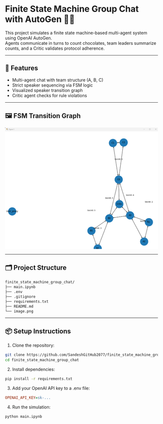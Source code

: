 # Finite State Machine Group Chat with AutoGen 🤖🍫

This project simulates a finite state machine-based multi-agent system using OpenAI AutoGen.  
Agents communicate in turns to count chocolates, team leaders summarize counts, and a Critic validates protocol adherence.

---

## 🧠 Features
- Multi-agent chat with team structure (A, B, C)
- Strict speaker sequencing via FSM logic
- Visualized speaker transition graph
- Critic agent checks for rule violations

---

## 🖼 FSM Transition Graph

![FSM Speaker Transition Graph](image.png)

---

## 🗂 Project Structure
```
finite_state_machine_group_chat/
├── main.ipynb
├── .env
├── .gitignore
├── requirements.txt
├── README.md
└── image.png
```

---

## 📦 Setup Instructions

1. Clone the repository:
```bash
git clone https://github.com/SandeshGitHub2077/finite_state_machine_group_chat.git
cd finite_state_machine_group_chat
```
2. Install dependencies:
```bash
pip install -r requirements.txt
```
3. Add your OpenAI API key to a .env file:
```ini
OPENAI_API_KEY=sk-...
```
4. Run the simulation:
```bash
python main.ipynb
```

